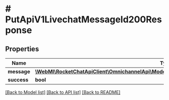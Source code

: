 # # PutApiV1LivechatMessageId200Response

## Properties

Name | Type | Description | Notes
------------ | ------------- | ------------- | -------------
**message** | [**\WebMI\RocketChatApiClient\OmnichannelApi\Model\PutApiV1LivechatMessageId200ResponseMessage**](PutApiV1LivechatMessageId200ResponseMessage.md) |  | [optional]
**success** | **bool** |  | [optional]

[[Back to Model list]](../../README.md#models) [[Back to API list]](../../README.md#endpoints) [[Back to README]](../../README.md)
